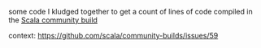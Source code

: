 some code I kludged together to get a count of lines of code compiled
in the [Scala community build](https://github.com/scala/community-builds)

context: https://github.com/scala/community-builds/issues/59
